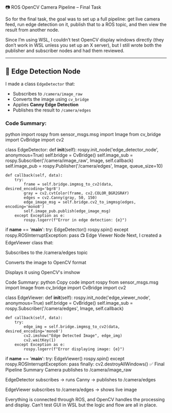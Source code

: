  📷 ROS OpenCV Camera Pipeline – Final Task

So for the final task, the goal was to set up a full pipeline: get live camera feed, run edge detection on it, publish that to a ROS topic, and then view the result from another node.

Since I’m using WSL, I couldn’t test OpenCV display windows directly (they don’t work in WSL unless you set up an X server), but I still wrote both the publisher and subscriber nodes and had them reviewed.

---

## 📌 Edge Detection Node

I made a class `EdgeDetector` that:
- Subscribes to `/camera/image_raw`
- Converts the image using `cv_bridge`
- Applies **Canny Edge Detection**
- Publishes the result to `/camera/edges`

### Code Summary:

python
import rospy
from sensor_msgs.msg import Image
from cv_bridge import CvBridge
import cv2

class EdgeDetector:
    def __init__(self):
        rospy.init_node('edge_detector_node', anonymous=True)
        self.bridge = CvBridge()
        self.image_sub = rospy.Subscriber('/camera/image_raw', Image, self.callback)
        self.image_pub = rospy.Publisher('/camera/edges', Image, queue_size=10)

    def callback(self, data):
        try:
            frame = self.bridge.imgmsg_to_cv2(data, desired_encoding='bgr8')
            gray = cv2.cvtColor(frame, cv2.COLOR_BGR2GRAY)
            edges = cv2.Canny(gray, 50, 150)
            edge_image_msg = self.bridge.cv2_to_imgmsg(edges, encoding='mono8')
            self.image_pub.publish(edge_image_msg)
        except Exception as e:
            rospy.logerr(f"Error in edge detection: {e}")

if __name__ == '__main__':
    try:
        EdgeDetector()
        rospy.spin()
    except rospy.ROSInterruptException:
        pass
📺 Edge Viewer Node
Next, I created a EdgeViewer class that:

Subscribes to the /camera/edges topic

Converts the image to OpenCV format

Displays it using OpenCV's imshow

Code Summary:
python
Copy code
import rospy
from sensor_msgs.msg import Image
from cv_bridge import CvBridge
import cv2

class EdgeViewer:
    def __init__(self):
        rospy.init_node('edge_viewer_node', anonymous=True)
        self.bridge = CvBridge()
        self.image_sub = rospy.Subscriber('/camera/edges', Image, self.callback)

    def callback(self, data):
        try:
            edge_img = self.bridge.imgmsg_to_cv2(data, desired_encoding='mono8')
            cv2.imshow("Edge Detected Image", edge_img)
            cv2.waitKey(1)
        except Exception as e:
            rospy.logerr(f"Error displaying image: {e}")

if __name__ == '__main__':
    try:
        EdgeViewer()
        rospy.spin()
    except rospy.ROSInterruptException:
        pass
    finally:
        cv2.destroyAllWindows()
✅ Final Pipeline Summary
Camera publishes to /camera/image_raw

EdgeDetector subscribes → runs Canny → publishes to /camera/edges

EdgeViewer subscribes to /camera/edges → shows live image

Everything is connected through ROS, and OpenCV handles the processing and display. Can’t test GUI in WSL but the logic and flow are all in place.
